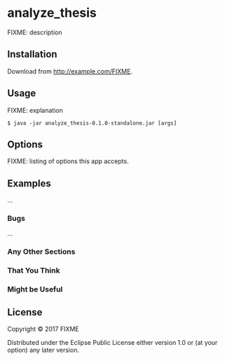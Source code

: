 # analyze_thesis

FIXME: description

## Installation

Download from http://example.com/FIXME.

## Usage

FIXME: explanation

    $ java -jar analyze_thesis-0.1.0-standalone.jar [args]

## Options

FIXME: listing of options this app accepts.

## Examples

...

### Bugs

...

### Any Other Sections
### That You Think
### Might be Useful

## License

Copyright © 2017 FIXME

Distributed under the Eclipse Public License either version 1.0 or (at
your option) any later version.
